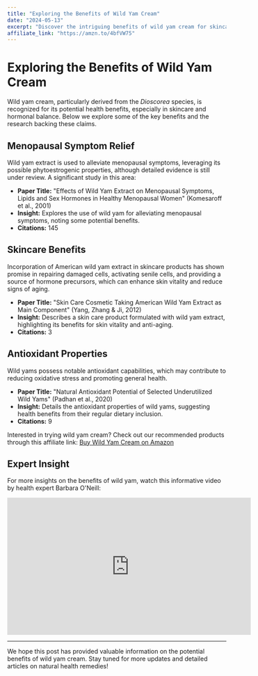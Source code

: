 ```yaml
---
title: "Exploring the Benefits of Wild Yam Cream"
date: "2024-05-13"
excerpt: "Discover the intriguing benefits of wild yam cream for skincare and hormonal balance, backed by research..."
affiliate_link: "https://amzn.to/4bfVW75"
---
```


# Exploring the Benefits of Wild Yam Cream

Wild yam cream, particularly derived from the *Dioscorea* species, is recognized for its potential health benefits, especially in skincare and hormonal balance. Below we explore some of the key benefits and the research backing these claims.

## Menopausal Symptom Relief

Wild yam extract is used to alleviate menopausal symptoms, leveraging its possible phytoestrogenic properties, although detailed evidence is still under review. A significant study in this area:

- **Paper Title:** "Effects of Wild Yam Extract on Menopausal Symptoms, Lipids and Sex Hormones in Healthy Menopausal Women" (Komesaroff et al., 2001)
- **Insight:** Explores the use of wild yam for alleviating menopausal symptoms, noting some potential benefits.
- **Citations:** 145

## Skincare Benefits

Incorporation of American wild yam extract in skincare products has shown promise in repairing damaged cells, activating senile cells, and providing a source of hormone precursors, which can enhance skin vitality and reduce signs of aging.

- **Paper Title:** "Skin Care Cosmetic Taking American Wild Yam Extract as Main Component" (Yang, Zhang & Ji, 2012)
- **Insight:** Describes a skin care product formulated with wild yam extract, highlighting its benefits for skin vitality and anti-aging.
- **Citations:** 3

## Antioxidant Properties

Wild yams possess notable antioxidant capabilities, which may contribute to reducing oxidative stress and promoting general health.

- **Paper Title:** "Natural Antioxidant Potential of Selected Underutilized Wild Yams" (Padhan et al., 2020)
- **Insight:** Details the antioxidant properties of wild yams, suggesting health benefits from their regular dietary inclusion.
- **Citations:** 9

Interested in trying wild yam cream? Check out our recommended products through this affiliate link: [Buy Wild Yam Cream on Amazon](https://amzn.to/4bfVW75)

## Expert Insight

For more insights on the benefits of wild yam, watch this informative video by health expert Barbara O'Neill:

<iframe width="560" height="315" src="https://www.youtube.com/embed/B-x7YaS_vE4" title="YouTube video player" frameborder="0" allow="accelerometer; autoplay; clipboard-write; encrypted-media; gyroscope; picture-in-picture" allowfullscreen></iframe>

---

We hope this post has provided valuable information on the potential benefits of wild yam cream. Stay tuned for more updates and detailed articles on natural health remedies!
